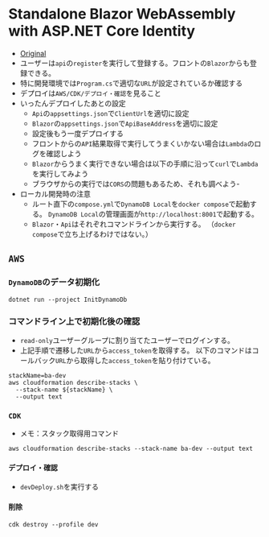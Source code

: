 # Standalone Blazor WebAssembly with ASP.NET Core Identity

- [Original](https://github.com/dotnet/blazor-samples/tree/main/8.0/BlazorWebAssemblyStandaloneWithIdentity)
- ユーザーは`api`の`register`を実行して登録する。フロントの`Blazor`からも登録できる。
- 特に開発環境では`Program.cs`で適切な`URL`が設定されているか確認する
- デプロイは`AWS/CDK/デプロイ・確認`を見ること
- いったんデプロイしたあとの設定
  - `Api`の`appsettings.json`で`ClientUrl`を適切に設定
  - `Blazor`の`appsettings.json`で`ApiBaseAddress`を適切に設定
  - 設定後もう一度デプロイする
  - フロントからの`API`結果取得で実行してうまくいかない場合は`Lambda`のログを確認しよう
  - `Blazor`からうまく実行できない場合は以下の手順に沿って`curl`で`Lambda`を実行してみよう
  - ブラウザからの実行では`CORS`の問題もあるため、それも調べよう- 
- ローカル開発時の注意
  - ルート直下の`compose.yml`で`DynamoDB Local`を`docker compose`で起動する。
    `DynamoDB Local`の管理画面が`http://localhost:8001`で起動する。
  - `Blazor`・`Api`はそれぞれコマンドラインから実行する。
    （`docker compose`で立ち上げるわけではない。）

## `AWS`

### `DynamoDB`のデータ初期化

```shell
dotnet run --project InitDynamoDb
```

### コマンドライン上で初期化後の確認

- `read-only`ユーザーグループに割り当てたユーザーでログインする。
- 上記手順で遷移した`URL`から`access_token`を取得する。
  以下のコマンドはコールバック`URL`から取得した`access_token`を貼り付けている。

```shell
stackName=ba-dev
aws cloudformation describe-stacks \
  --stack-name ${stackName} \
  --output text
```

### `CDK`

- メモ：スタック取得用コマンド

```shell
aws cloudformation describe-stacks --stack-name ba-dev --output text
```

#### デプロイ・確認

- `devDeploy.sh`を実行する

#### 削除

```shell
cdk destroy --profile dev
```

